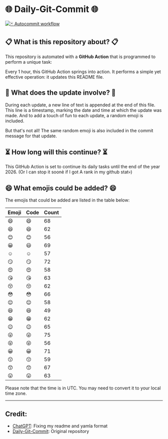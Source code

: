 # 🌐 Daily-Git-Commit 🌐

[![🃏 Autocommit workflow](https://github.com/kleqing/git-auto-commit/actions/workflows/main.yaml/badge.svg?event=check_run)](https://github.com/kleqing/git-auto-commit/actions/workflows/main.yaml)

## 📋 What is this repository about? 📋

This repository is automated with a **GitHub Action** that is programmed to perform a unique task:

Every 1 hour, this GitHub Action springs into action. It performs a simple yet effective operation: it updates this README file.

## 🔄 What does the update involve? 🔄

During each update, a new line of text is appended at the end of this file. This line is a timestamp, marking the date and time at which the update was made. And to add a touch of fun to each update, a random emoji is included.

But that's not all! The same random emoji is also included in the commit message for that update.

## ⏳ How long will this continue? ⏳

This GitHub Action is set to continue its daily tasks until the end of the year 2026. (Or I can stop it soonẻ if I got A rank in my github stat💀)

## 😄 What emojis could be added? 😄

The emojis that could be added are listed in the table below:

| Emoji | Code | Count |
| --- | --- | --- |
| 😄 | :smile: | 68 |
| 😆 | :laughing: | 62 |
| 😊 | :blush: | 56 |
| 😀 | :smiley: | 69 |
| ☺️ | :relaxed: | 57 |
| 😏 | :smirk: | 72 |
| 😍 | :heart_eyes: | 58 |
| 😘 | :kissing_heart: | 63 |
| 😚 | :kissing_closed_eyes: | 62 |
| 😳 | :flushed: | 66 |
| 😌 | :relieved: | 58 |
| 😆 | :satisfied: | 49 |
| 😁 | :grin: | 62 |
| 😉 | :wink: | 65 |
| 😜 | :stuck_out_tongue_winking_eye: | 75 |
| 😝 | :stuck_out_tongue_closed_eyes: | 56 |
| 😀 | :grinning: | 71 |
| 😗 | :kissing: | 59 |
| 😙 | :kissing_smiling_eyes: | 67 |
| 😛 | :stuck_out_tongue: | 63 |

Please note that the time is in UTC. You may need to convert it to your local time zone.

---

## Credit:

- [ChatGPT](chatgpt.com): Fixing my readme and yamla format
- [Daily-Git-Commit](https://github.com/diegomarty/daily-git-commit): Original repository

